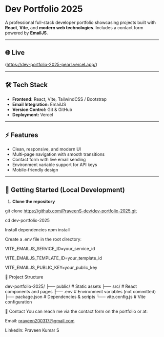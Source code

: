 # Dev Portfolio 2025

A professional full-stack developer portfolio showcasing projects built with **React**, **Vite**, and **modern web technologies**. Includes a contact form powered by **EmailJS**.

---

## 🌐 Live

(https://dev-portfolio-2025-pearl.vercel.app/)

---

## 🛠 Tech Stack

- **Frontend:** React, Vite, TailwindCSS / Bootstrap  
- **Email Integration:** EmailJS  
- **Version Control:** Git & GitHub  
- **Deployment:** Vercel  

---

## ⚡ Features

- Clean, responsive, and modern UI  
- Multi-page navigation with smooth transitions  
- Contact form with live email sending  
- Environment variable support for API keys  
- Mobile-friendly design  

---

## 🚀 Getting Started (Local Development)

1. **Clone the repository**

git clone https://github.com/PraveenS-dev/dev-portfolio-2025.git

cd dev-portfolio-2025

Install dependencies
npm install

Create a .env file in the root directory:

VITE_EMAILJS_SERVICE_ID=your_service_id

VITE_EMAILJS_TEMPLATE_ID=your_template_id

VITE_EMAILJS_PUBLIC_KEY=your_public_key

📂 Project Structure

dev-portfolio-2025/
├── public/          # Static assets
├── src/             # React components and pages
├── .env             # Environment variables (not committed)
├── package.json     # Dependencies & scripts
└── vite.config.js   # Vite configuration

📧 Contact
You can reach me via the contact form on the portfolio or at:

Email: praveen200317@gmail.com

LinkedIn: Praveen Kumar S
